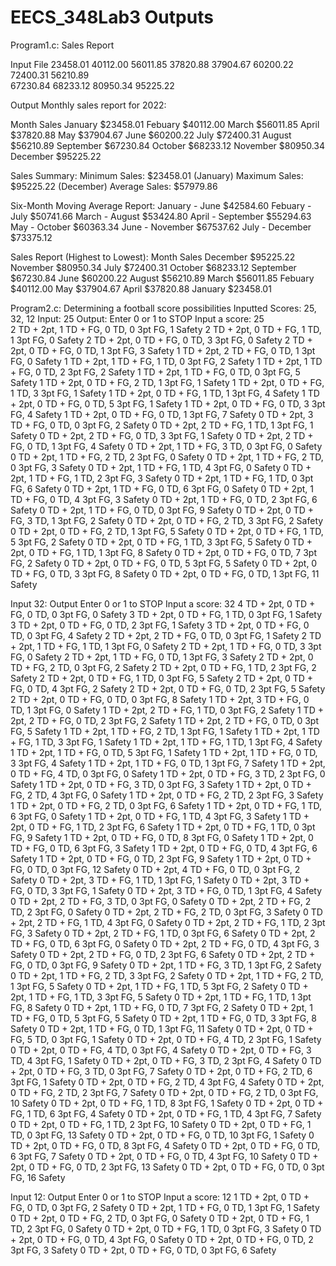 # EECS_348Lab3 Outputs
Program1.c: Sales Report

  Input File
  23458.01 
  40112.00 
  56011.85 
  37820.88 
  37904.67 
  60200.22 
  72400.31 
  56210.89  
  67230.84 
  68233.12 
  80950.34 
  95225.22

  Output
  Monthly sales report for 2022:

  Month   Sales
  January $23458.01
  Febuary $40112.00
  March $56011.85
  April $37820.88
  May $37904.67
  June $60200.22
  July $72400.31
  August $56210.89
  September $67230.84
  October $68233.12
  November $80950.34
  December $95225.22

  Sales Summary:
  Minimum Sales: $23458.01 (January)
  Maximum Sales: $95225.22 (December)
  Average Sales: $57979.86

  Six-Month Moving Average Report:
  January - June $42584.60
  Febuary - July $50741.66
  March - August $53424.80
  April - September $55294.63
  May - October $60363.34
  June - November $67537.62
  July - December $73375.12

  Sales Report (Highest to Lowest):
  Month   Sales
  December $95225.22
  November $80950.34
  July $72400.31
  October $68233.12
  September $67230.84
  June $60200.22
  August $56210.89
  March $56011.85
  Febuary $40112.00
  May $37904.67
  April $37820.88
  January $23458.01
  
Program2.c: Determining a football score possibilities
Inputted Scores: 25, 32, 12
  Input: 25
  Output:
  Enter 0 or 1 to STOP 
  Input a score: 25    
  2 TD + 2pt, 1 TD + FG, 0 TD, 0 3pt FG, 1 Safety 
  2 TD + 2pt, 0 TD + FG, 1 TD, 1 3pt FG, 0 Safety 
  2 TD + 2pt, 0 TD + FG, 0 TD, 3 3pt FG, 0 Safety 
  2 TD + 2pt, 0 TD + FG, 0 TD, 1 3pt FG, 3 Safety 
  1 TD + 2pt, 2 TD + FG, 0 TD, 1 3pt FG, 0 Safety 
  1 TD + 2pt, 1 TD + FG, 1 TD, 0 3pt FG, 2 Safety 
  1 TD + 2pt, 1 TD + FG, 0 TD, 2 3pt FG, 2 Safety 
  1 TD + 2pt, 1 TD + FG, 0 TD, 0 3pt FG, 5 Safety 
  1 TD + 2pt, 0 TD + FG, 2 TD, 1 3pt FG, 1 Safety 
  1 TD + 2pt, 0 TD + FG, 1 TD, 3 3pt FG, 1 Safety 
  1 TD + 2pt, 0 TD + FG, 1 TD, 1 3pt FG, 4 Safety 
  1 TD + 2pt, 0 TD + FG, 0 TD, 5 3pt FG, 1 Safety
  1 TD + 2pt, 0 TD + FG, 0 TD, 3 3pt FG, 4 Safety
  1 TD + 2pt, 0 TD + FG, 0 TD, 1 3pt FG, 7 Safety
  0 TD + 2pt, 3 TD + FG, 0 TD, 0 3pt FG, 2 Safety
  0 TD + 2pt, 2 TD + FG, 1 TD, 1 3pt FG, 1 Safety
  0 TD + 2pt, 2 TD + FG, 0 TD, 3 3pt FG, 1 Safety
  0 TD + 2pt, 2 TD + FG, 0 TD, 1 3pt FG, 4 Safety
  0 TD + 2pt, 1 TD + FG, 3 TD, 0 3pt FG, 0 Safety
  0 TD + 2pt, 1 TD + FG, 2 TD, 2 3pt FG, 0 Safety
  0 TD + 2pt, 1 TD + FG, 2 TD, 0 3pt FG, 3 Safety
  0 TD + 2pt, 1 TD + FG, 1 TD, 4 3pt FG, 0 Safety
  0 TD + 2pt, 1 TD + FG, 1 TD, 2 3pt FG, 3 Safety
  0 TD + 2pt, 1 TD + FG, 1 TD, 0 3pt FG, 6 Safety 
  0 TD + 2pt, 1 TD + FG, 0 TD, 6 3pt FG, 0 Safety
  0 TD + 2pt, 1 TD + FG, 0 TD, 4 3pt FG, 3 Safety
  0 TD + 2pt, 1 TD + FG, 0 TD, 2 3pt FG, 6 Safety
  0 TD + 2pt, 1 TD + FG, 0 TD, 0 3pt FG, 9 Safety
  0 TD + 2pt, 0 TD + FG, 3 TD, 1 3pt FG, 2 Safety
  0 TD + 2pt, 0 TD + FG, 2 TD, 3 3pt FG, 2 Safety
  0 TD + 2pt, 0 TD + FG, 2 TD, 1 3pt FG, 5 Safety
  0 TD + 2pt, 0 TD + FG, 1 TD, 5 3pt FG, 2 Safety
  0 TD + 2pt, 0 TD + FG, 1 TD, 3 3pt FG, 5 Safety
  0 TD + 2pt, 0 TD + FG, 1 TD, 1 3pt FG, 8 Safety
  0 TD + 2pt, 0 TD + FG, 0 TD, 7 3pt FG, 2 Safety
  0 TD + 2pt, 0 TD + FG, 0 TD, 5 3pt FG, 5 Safety
  0 TD + 2pt, 0 TD + FG, 0 TD, 3 3pt FG, 8 Safety 
  0 TD + 2pt, 0 TD + FG, 0 TD, 1 3pt FG, 11 Safety

  Input 32:
  Output
  Enter 0 or 1 to STOP
  Input a score: 32
  4 TD + 2pt, 0 TD + FG, 0 TD, 0 3pt FG, 0 Safety 
  3 TD + 2pt, 0 TD + FG, 1 TD, 0 3pt FG, 1 Safety
  3 TD + 2pt, 0 TD + FG, 0 TD, 2 3pt FG, 1 Safety
  3 TD + 2pt, 0 TD + FG, 0 TD, 0 3pt FG, 4 Safety
  2 TD + 2pt, 2 TD + FG, 0 TD, 0 3pt FG, 1 Safety
  2 TD + 2pt, 1 TD + FG, 1 TD, 1 3pt FG, 0 Safety
  2 TD + 2pt, 1 TD + FG, 0 TD, 3 3pt FG, 0 Safety
  2 TD + 2pt, 1 TD + FG, 0 TD, 1 3pt FG, 3 Safety
  2 TD + 2pt, 0 TD + FG, 2 TD, 0 3pt FG, 2 Safety
  2 TD + 2pt, 0 TD + FG, 1 TD, 2 3pt FG, 2 Safety
  2 TD + 2pt, 0 TD + FG, 1 TD, 0 3pt FG, 5 Safety
  2 TD + 2pt, 0 TD + FG, 0 TD, 4 3pt FG, 2 Safety
  2 TD + 2pt, 0 TD + FG, 0 TD, 2 3pt FG, 5 Safety
  2 TD + 2pt, 0 TD + FG, 0 TD, 0 3pt FG, 8 Safety
  1 TD + 2pt, 3 TD + FG, 0 TD, 1 3pt FG, 0 Safety
  1 TD + 2pt, 2 TD + FG, 1 TD, 0 3pt FG, 2 Safety 
  1 TD + 2pt, 2 TD + FG, 0 TD, 2 3pt FG, 2 Safety
  1 TD + 2pt, 2 TD + FG, 0 TD, 0 3pt FG, 5 Safety
  1 TD + 2pt, 1 TD + FG, 2 TD, 1 3pt FG, 1 Safety
  1 TD + 2pt, 1 TD + FG, 1 TD, 3 3pt FG, 1 Safety
  1 TD + 2pt, 1 TD + FG, 1 TD, 1 3pt FG, 4 Safety
  1 TD + 2pt, 1 TD + FG, 0 TD, 5 3pt FG, 1 Safety
  1 TD + 2pt, 1 TD + FG, 0 TD, 3 3pt FG, 4 Safety
  1 TD + 2pt, 1 TD + FG, 0 TD, 1 3pt FG, 7 Safety
  1 TD + 2pt, 0 TD + FG, 4 TD, 0 3pt FG, 0 Safety
  1 TD + 2pt, 0 TD + FG, 3 TD, 2 3pt FG, 0 Safety
  1 TD + 2pt, 0 TD + FG, 3 TD, 0 3pt FG, 3 Safety
  1 TD + 2pt, 0 TD + FG, 2 TD, 4 3pt FG, 0 Safety 
  1 TD + 2pt, 0 TD + FG, 2 TD, 2 3pt FG, 3 Safety
  1 TD + 2pt, 0 TD + FG, 2 TD, 0 3pt FG, 6 Safety
  1 TD + 2pt, 0 TD + FG, 1 TD, 6 3pt FG, 0 Safety
  1 TD + 2pt, 0 TD + FG, 1 TD, 4 3pt FG, 3 Safety
  1 TD + 2pt, 0 TD + FG, 1 TD, 2 3pt FG, 6 Safety
  1 TD + 2pt, 0 TD + FG, 1 TD, 0 3pt FG, 9 Safety
  1 TD + 2pt, 0 TD + FG, 0 TD, 8 3pt FG, 0 Safety
  1 TD + 2pt, 0 TD + FG, 0 TD, 6 3pt FG, 3 Safety
  1 TD + 2pt, 0 TD + FG, 0 TD, 4 3pt FG, 6 Safety
  1 TD + 2pt, 0 TD + FG, 0 TD, 2 3pt FG, 9 Safety
  1 TD + 2pt, 0 TD + FG, 0 TD, 0 3pt FG, 12 Safety 
  0 TD + 2pt, 4 TD + FG, 0 TD, 0 3pt FG, 2 Safety
  0 TD + 2pt, 3 TD + FG, 1 TD, 1 3pt FG, 1 Safety
  0 TD + 2pt, 3 TD + FG, 0 TD, 3 3pt FG, 1 Safety
  0 TD + 2pt, 3 TD + FG, 0 TD, 1 3pt FG, 4 Safety
  0 TD + 2pt, 2 TD + FG, 3 TD, 0 3pt FG, 0 Safety
  0 TD + 2pt, 2 TD + FG, 2 TD, 2 3pt FG, 0 Safety
  0 TD + 2pt, 2 TD + FG, 2 TD, 0 3pt FG, 3 Safety
  0 TD + 2pt, 2 TD + FG, 1 TD, 4 3pt FG, 0 Safety
  0 TD + 2pt, 2 TD + FG, 1 TD, 2 3pt FG, 3 Safety
  0 TD + 2pt, 2 TD + FG, 1 TD, 0 3pt FG, 6 Safety
  0 TD + 2pt, 2 TD + FG, 0 TD, 6 3pt FG, 0 Safety
  0 TD + 2pt, 2 TD + FG, 0 TD, 4 3pt FG, 3 Safety
  0 TD + 2pt, 2 TD + FG, 0 TD, 2 3pt FG, 6 Safety
  0 TD + 2pt, 2 TD + FG, 0 TD, 0 3pt FG, 9 Safety 
  0 TD + 2pt, 1 TD + FG, 3 TD, 1 3pt FG, 2 Safety
  0 TD + 2pt, 1 TD + FG, 2 TD, 3 3pt FG, 2 Safety
  0 TD + 2pt, 1 TD + FG, 2 TD, 1 3pt FG, 5 Safety
  0 TD + 2pt, 1 TD + FG, 1 TD, 5 3pt FG, 2 Safety
  0 TD + 2pt, 1 TD + FG, 1 TD, 3 3pt FG, 5 Safety
  0 TD + 2pt, 1 TD + FG, 1 TD, 1 3pt FG, 8 Safety
  0 TD + 2pt, 1 TD + FG, 0 TD, 7 3pt FG, 2 Safety
  0 TD + 2pt, 1 TD + FG, 0 TD, 5 3pt FG, 5 Safety
  0 TD + 2pt, 1 TD + FG, 0 TD, 3 3pt FG, 8 Safety
  0 TD + 2pt, 1 TD + FG, 0 TD, 1 3pt FG, 11 Safety
  0 TD + 2pt, 0 TD + FG, 5 TD, 0 3pt FG, 1 Safety
  0 TD + 2pt, 0 TD + FG, 4 TD, 2 3pt FG, 1 Safety
  0 TD + 2pt, 0 TD + FG, 4 TD, 0 3pt FG, 4 Safety
  0 TD + 2pt, 0 TD + FG, 3 TD, 4 3pt FG, 1 Safety 
  0 TD + 2pt, 0 TD + FG, 3 TD, 2 3pt FG, 4 Safety
  0 TD + 2pt, 0 TD + FG, 3 TD, 0 3pt FG, 7 Safety
  0 TD + 2pt, 0 TD + FG, 2 TD, 6 3pt FG, 1 Safety
  0 TD + 2pt, 0 TD + FG, 2 TD, 4 3pt FG, 4 Safety
  0 TD + 2pt, 0 TD + FG, 2 TD, 2 3pt FG, 7 Safety
  0 TD + 2pt, 0 TD + FG, 2 TD, 0 3pt FG, 10 Safety
  0 TD + 2pt, 0 TD + FG, 1 TD, 8 3pt FG, 1 Safety
  0 TD + 2pt, 0 TD + FG, 1 TD, 6 3pt FG, 4 Safety
  0 TD + 2pt, 0 TD + FG, 1 TD, 4 3pt FG, 7 Safety
  0 TD + 2pt, 0 TD + FG, 1 TD, 2 3pt FG, 10 Safety
  0 TD + 2pt, 0 TD + FG, 1 TD, 0 3pt FG, 13 Safety
  0 TD + 2pt, 0 TD + FG, 0 TD, 10 3pt FG, 1 Safety
  0 TD + 2pt, 0 TD + FG, 0 TD, 8 3pt FG, 4 Safety
  0 TD + 2pt, 0 TD + FG, 0 TD, 6 3pt FG, 7 Safety 
  0 TD + 2pt, 0 TD + FG, 0 TD, 4 3pt FG, 10 Safety
  0 TD + 2pt, 0 TD + FG, 0 TD, 2 3pt FG, 13 Safety
  0 TD + 2pt, 0 TD + FG, 0 TD, 0 3pt FG, 16 Safety

  Input 12:
  Output
  Enter 0 or 1 to STOP
  Input a score: 12
  1 TD + 2pt, 0 TD + FG, 0 TD, 0 3pt FG, 2 Safety 
  0 TD + 2pt, 1 TD + FG, 0 TD, 1 3pt FG, 1 Safety
  0 TD + 2pt, 0 TD + FG, 2 TD, 0 3pt FG, 0 Safety
  0 TD + 2pt, 0 TD + FG, 1 TD, 2 3pt FG, 0 Safety
  0 TD + 2pt, 0 TD + FG, 1 TD, 0 3pt FG, 3 Safety
  0 TD + 2pt, 0 TD + FG, 0 TD, 4 3pt FG, 0 Safety
  0 TD + 2pt, 0 TD + FG, 0 TD, 2 3pt FG, 3 Safety
  0 TD + 2pt, 0 TD + FG, 0 TD, 0 3pt FG, 6 Safety
